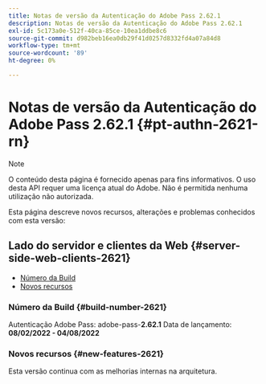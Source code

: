```yaml
---
title: Notas de versão da Autenticação do Adobe Pass 2.62.1
description: Notas de versão da Autenticação do Adobe Pass 2.62.1
exl-id: 5c173a0e-512f-40ca-85ce-10ea1ddbe8c6
source-git-commit: d982beb16ea0db29f41d0257d8332fd4a07a84d8
workflow-type: tm+mt
source-wordcount: '89'
ht-degree: 0%

---
```


# Notas de versão da Autenticação do Adobe Pass 2.62.1 {#pt-authn-2621-rn}

>[!NOTE]
>
>O conteúdo desta página é fornecido apenas para fins informativos. O uso desta API requer uma licença atual do Adobe. Não é permitida nenhuma utilização não autorizada.

Esta página descreve novos recursos, alterações e problemas conhecidos com esta versão:

## Lado do servidor e clientes da Web {#server-side-web-clients-2621}

* [Número da Build](#build-number-2621)
* [Novos recursos](#new-features-2621)

### Número da Build {#build-number-2621}

Autenticação Adobe Pass: adobe-pass-**2.62.1**
Data de lançamento: **08/02/2022 - 04/08/2022**

### Novos recursos {#new-features-2621}

Esta versão continua com as melhorias internas na arquitetura.
